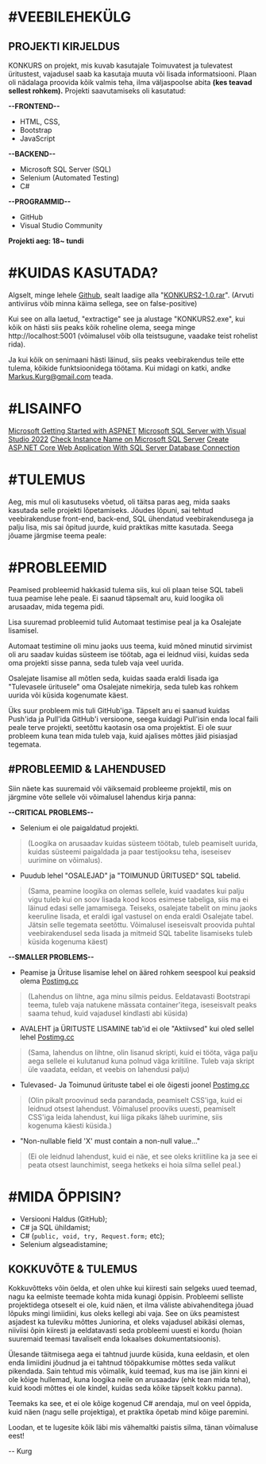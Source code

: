 # #VEEBILEHEKÜLG
## PROJEKTI KIRJELDUS

KONKURS on projekt, mis kuvab kasutajale Toimuvatest ja tulevatest üritustest, vajadusel saab ka kasutaja muuta või lisada informatsiooni. Plaan oli nädalaga proovida kõik valmis teha, ilma väljaspoolse abita **(kes teavad sellest rohkem).** Projekti saavutamiseks oli kasutatud:

**--FRONTEND--**
 - HTML, CSS, 
- Bootstrap
- JavaScript
 
**--BACKEND--**
 -  Microsoft SQL Server (SQL)
 - Selenium (Automated Testing)
 - C#

**--PROGRAMMID--**
- GitHub
- Visual Studio Community

**Projekti aeg: 18~ tundi**

# #KUIDAS KASUTADA?
Algselt, minge lehele [Github](https://github.com/Kurgg/KONKURS2/releases/tag/alpha), sealt laadige alla "[KONKURS2-1.0.rar](https://github.com/Kurgg/KONKURS2/releases/download/alpha/KONKURS2-1.0.rar)".
(Arvuti antiviirus võib minna käima sellega, see on false-positive)

Kui see on alla laetud, "extractige" see ja alustage "KONKURS2.exe", kui kõik on hästi siis peaks kõik roheline olema, seega minge http://localhost:5001 (võimalusel võib olla teistsugune, vaadake teist rohelist rida).

Ja kui kõik on senimaani hästi läinud, siis peaks veebirakendus teile ette tulema, kõikide funktsioonidega töötama. Kui midagi on katki, andke Markus.Kurg@gmail.com teada.

# #LISAINFO

[Microsoft Getting Started with ASPNET](https://docs.microsoft.com/en-us/visualstudio/get-started/csharp/tutorial-aspnet-core?view=vs-2022)
[Microsoft SQL Server with Visual Studio 2022](https://www.youtube.com/watch?v=QwEwRJDxkUE)
[Check Instance Name on Microsoft SQL Server](https://www.youtube.com/watch?v=qFNZNFw_Wf8&t=0s)
[Create ASP.NET Core Web Application With SQL Server Database Connection](https://youtu.be/T-e554Zt3n4)


# #TULEMUS

Aeg, mis mul oli kasutuseks võetud, oli täitsa paras aeg, mida saaks kasutada selle projekti lõpetamiseks. Jõudes lõpuni, sai tehtud veebirakenduse front-end, back-end, SQL ühendatud veebirakendusega ja palju lisa, mis sai õpitud juurde, kuid praktikas mitte kasutada. Seega jõuame järgmise teema peale:

# #PROBLEEMID

Peamised probleemid hakkasid tulema siis, kui oli plaan teise SQL tabeli tuua peamise lehe peale. Ei saanud täpsemalt aru, kuid loogika oli arusaadav, mida tegema pidi. 

Lisa suuremad probleemid tulid Automaat testimise peal ja ka Osalejate lisamisel. 

Automaat testimine oli minu jaoks uus teema, kuid mõned minutid sirvimist oli aru saadav kuidas süsteem ise töötab, aga ei leidnud viisi, kuidas seda oma projekti sisse panna, seda tuleb vaja veel uurida.

Osalejate lisamise all mõtlen seda, kuidas saada eraldi lisada iga "Tulevasele üritusele" oma Osalejate nimekirja, seda tuleb kas rohkem uurida või küsida kogenumate käest.

Üks suur probleem mis tuli GitHub'iga. Täpselt aru ei saanud kuidas Push'ida ja Pull'ida GitHub'i versioone, seega kuidagi Pull'isin enda local faili peale terve projekti, seetõttu kaotasin osa oma projektist. Ei ole suur probleem kuna tean mida tuleb vaja, kuid ajalises mõttes jäid pisiasjad tegemata.

## #PROBLEEMID & LAHENDUSED

Siin näete kas suuremaid või väiksemaid probleeme projektil, mis on järgmine võte sellele või võimalusel lahendus kirja panna:

**--CRITICAL PROBLEMS--**
- Selenium ei ole paigaldatud projekti. 
> (Loogika on arusaadav kuidas süsteem töötab, tuleb peamiselt uurida, kuidas süsteemi paigaldada ja paar testijooksu teha, iseseisev uurimine on võimalus).
- Puudub lehel "OSALEJAD" ja "TOIMUNUD ÜRITUSED" SQL tabelid. 
> (Sama, peamine loogika on olemas sellele, kuid vaadates kui palju vigu tuleb kui on soov lisada kood koos esimese tabeliga, siis ma ei läinud edasi selle jamamisega. Teiseks, osalejate tabelit on minu jaoks keeruline lisada, et eraldi igal vastusel on enda eraldi Osalejate tabel. Jätsin selle tegemata seetõttu. Võimalusel iseseisvalt proovida puhtal veebirakendusel seda lisada ja mitmeid SQL tabelite lisamiseks tuleb küsida kogenuma käest)

**--SMALLER PROBLEMS--**
- Peamise ja Ürituse lisamise lehel on ääred rohkem seespool kui peaksid olema [Postimg.cc](https://i.postimg.cc/DfPtnZ2p/Desktop-Screenshot-2022-08-22-21-39-00-33-2.png)
> (Lahendus on lihtne, aga minu silmis peidus. Eeldatavasti Bootstrapi teema, tuleb vaja natukene mässata container'itega, iseseisvalt peaks saama tehud, kuid vajadusel kindlasti abi küsida)
-  AVALEHT ja ÜRITUSTE LISAMINE tab'id ei ole "Aktiivsed" kui oled sellel lehel [Postimg.cc](https://i.postimg.cc/15RbtQXm/Desktop-Screenshot-2022-08-22-21-39-10-61-2.png)
> (Sama, lahendus on lihtne, olin lisanud skripti, kuid ei tööta, väga palju aega sellele ei kulutanud kuna polnud väga kriitiline. Tuleb vaja skript üle vaadata, eeldan, et veebis on lahendusi palju)
- Tulevased- Ja Toimunud ürituste tabel ei ole õigesti joonel [Postimg.cc](https://i.postimg.cc/9FxKwnwG/Desktop-Screenshot-2022-08-22-21-39-23-54-2.png)
> (Olin pikalt proovinud seda parandada, peamiselt CSS'iga, kuid ei leidnud otsest lahendust. Võimalusel prooviks uuesti, peamiselt CSS'iga leida lahendust, kui liiga pikaks läheb uurimine, siis kogenuma käesti küsida.)
- "Non-nullable field 'X' must contain a non-null value..."
> (Ei ole leidnud lahendust, kuid ei näe, et see oleks kriitiline ka ja see ei peata otsest launchimist, seega hetkeks ei hoia silma sellel peal.)



# #MIDA ÕPPISIN?
- Versiooni Haldus (GitHub);
- C# ja SQL ühildamist;
- C# (```public, void, try, Request.form;``` etc);
- Selenium algseadistamine;

## KOKKUVÕTE & TULEMUS

Kokkuvõtteks võin öelda, et olen uhke kui kiiresti sain selgeks uued teemad, nagu ka eelmiste teemade kohta mida kunagi õppisin. Probleemi selliste projektidega otseselt ei ole, kuid näen, et ilma väliste abivahenditega jõuad lõpuks mingi limiidini, kus oleks kellegi abi vaja. See on üks peamistest asjadest ka tuleviku mõttes Juniorina, et oleks vajadusel abikäsi olemas, niiviisi õpin kiiresti ja eeldatavasti seda probleemi uuesti ei kordu (hoian suuremaid teemasi tavaliselt enda lokaalses dokumentatsioonis). 

Ülesande täitmisega aega ei tahtnud juurde küsida, kuna eeldasin, et olen enda limiidini jõudnud ja ei tahtnud tööpakkumise mõttes seda valikut pikendada. Sain tehtud mis võimalik, kuid teemad, kus ma ise jäin kinni ei ole kõige hullemad, kuna loogika neile on arusaadav (ehk tean mida teha), kuid koodi mõttes ei ole kindel, kuidas seda kõike täpselt kokku panna).

Teemaks ka see, et ei ole kõige kogenud C# arendaja, mul on veel õppida, kuid näen (nagu selle projektiga), et praktika õpetab mind kõige paremini.

Loodan, et te lugesite kõik läbi mis vähemaltki paistis silma, tänan võimaluse eest!

-- Kurg
